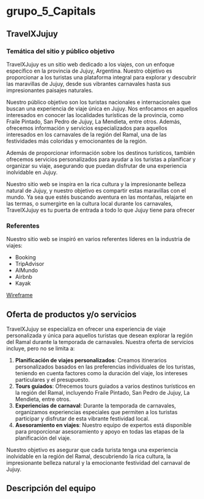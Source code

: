 # grupo_5_Capitals

## TravelXJujuy

### Temática del sitio y público objetivo

TravelXJujuy es un sitio web dedicado a los viajes, con un enfoque específico en la provincia de Jujuy, Argentina. Nuestro objetivo es proporcionar a los turistas una plataforma integral para explorar y descubrir las maravillas de Jujuy, desde sus vibrantes carnavales hasta sus impresionantes paisajes naturales.

Nuestro público objetivo son los turistas nacionales e internacionales que buscan una experiencia de viaje única en Jujuy. Nos enfocamos en aquellos interesados en conocer las localidades turísticas de la provincia, como Fraile Pintado, San Pedro de Jujuy, La Mendieta, entre otros. Además, ofrecemos información y servicios especializados para aquellos interesados en los carnavales de la región del Ramal, una de las festividades más coloridas y emocionantes de la región.

Además de proporcionar información sobre los destinos turísticos, también ofrecemos servicios personalizados para ayudar a los turistas a planificar y organizar su viaje, asegurando que puedan disfrutar de una experiencia inolvidable en Jujuy.

Nuestro sitio web se inspira en la rica cultura y la impresionante belleza natural de Jujuy, y nuestro objetivo es compartir estas maravillas con el mundo. Ya sea que estés buscando aventura en las montañas, relajarte en las termas, o sumergirte en la cultura local durante los carnavales, TravelXJujuy es tu puerta de entrada a todo lo que Jujuy tiene para ofrecer

### Referentes

Nuestro sitio web se inspiró en varios referentes líderes en la industria de viajes:

- Booking
- TripAdvisor
- AlMundo
- Airbnb
- Kayak


<a href="[http://example.com/](https://wireframe.cc/6kdyTv)" target="_blank">Wireframe</a>

## Oferta de productos y/o servicios

TravelXJujuy se especializa en ofrecer una experiencia de viaje personalizada y única para aquellos turistas que desean explorar la región del Ramal durante la temporada de carnavales. Nuestra oferta de servicios incluye, pero no se limita a:

1. **Planificación de viajes personalizados**: Creamos itinerarios personalizados basados en las preferencias individuales de los turistas, teniendo en cuenta factores como la duración del viaje, los intereses particulares y el presupuesto.
2. **Tours guiados**: Ofrecemos tours guiados a varios destinos turísticos en la región del Ramal, incluyendo Fraile Pintado, San Pedro de Jujuy, La Mendieta, entre otros.
3. **Experiencias de carnaval**: Durante la temporada de carnavales, organizamos experiencias especiales que permiten a los turistas participar y disfrutar de esta vibrante festividad local.
4. **Asesoramiento en viajes**: Nuestro equipo de expertos está disponible para proporcionar asesoramiento y apoyo en todas las etapas de la planificación del viaje.

Nuestro objetivo es asegurar que cada turista tenga una experiencia inolvidable en la región del Ramal, descubriendo la rica cultura, la impresionante belleza natural y la emocionante festividad del carnaval de Jujuy.

## Descripción del equipo

